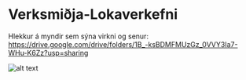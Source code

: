 # Verksmiðja-Lokaverkefni
Hlekkur á myndir sem sýna virkni og senur: https://drive.google.com/drive/folders/1B_-ksBDMFMUzGz_0VVY3Ia7-WHu-K6Zz?usp=sharing

![alt text](https://github.com/[AdolfSnipler]/[Verksmi-ja-Lokaverkefni]/blob/IMG_0502.jpg?raw=true)
